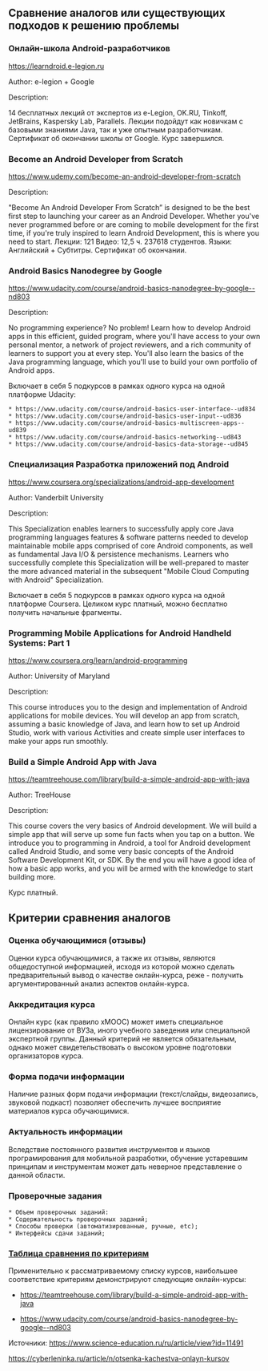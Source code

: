 ﻿## Сравнение аналогов или существующих подходов к решению проблемы

### Онлайн-школа Android-разработчиков 
https://learndroid.e-legion.ru

Author: e-legion + Google

Description:

14 бесплатных лекций от экспертов из e-Legion, OK.RU, Tinkoff, JetBrains, Kaspersky Lab, Parallels.
Лекции подойдут как новичкам с базовыми знаниями Java, так и уже опытным разработчикам.
Сертификат об окончании школы от Google.
Курс завершился.

### Become an Android Developer from Scratch
https://www.udemy.com/become-an-android-developer-from-scratch

Description:

"Become An Android Developer From Scratch” is designed to be the best first step to launching your career as an Android Developer. Whether you've never programmed before or are coming to mobile development for the first time, if you're truly inspired to learn Android Development, this is where you need to start.
Лекции: 121
Видео: 12,5 ч.
237618 студентов.
Языки: Английский + Субтитры.
Сертификат об окончании.

### Android Basics Nanodegree by  Google
https://www.udacity.com/course/android-basics-nanodegree-by-google--nd803

Description:

No programming experience? No problem! Learn how to develop Android apps in this efficient, guided program, where you'll have access to your own personal mentor, a network of project reviewers, and a rich community of learners to support you at every step.
You'll also learn the basics of the Java programming language, which you'll use to build your own portfolio of Android apps.

Включает в себя 5 подкурсов в рамках одного курса на одной платформе Udacity:

    * https://www.udacity.com/course/android-basics-user-interface--ud834
    * https://www.udacity.com/course/android-basics-user-input--ud836
    * https://www.udacity.com/course/android-basics-multiscreen-apps--ud839
    * https://www.udacity.com/course/android-basics-networking--ud843
    * https://www.udacity.com/course/android-basics-data-storage--ud845

### Специализация Разработка приложений под Android
https://www.coursera.org/specializations/android-app-development

Author: Vanderbilt University

Description:

This Specialization enables learners to successfully apply core Java programming languages features & software patterns needed to develop maintainable mobile apps comprised of core Android components, as well as fundamental Java I/O & persistence mechanisms. Learners who successfully complete this Specialization will be well-prepared to master the more advanced material in the subsequent "Mobile Cloud Computing with Android" Specialization.

Включает в себя 5 подкурсов в рамках одного курса на одной платформе Coursera.
Целиком курс платный, можно бесплатно получить начальные фрагменты.

### Programming Mobile Applications for Android Handheld Systems: Part 1
https://www.coursera.org/learn/android-programming

Author: University of Maryland

Description: 

This course introduces you to the design and implementation of Android applications for mobile devices. You will develop an app from scratch, assuming a basic knowledge of Java, and learn how to set up Android Studio, work with various Activities and create simple user interfaces to make your apps run smoothly.


### Build a Simple Android App with Java
https://teamtreehouse.com/library/build-a-simple-android-app-with-java

Author: TreeHouse 

Description: 

This course covers the very basics of Android development. We will build a simple app that will serve up some fun facts when you tap on a button. We introduce you to programming in Android, a tool for Android development called Android Studio, and some very basic concepts of the Android Software Development Kit, or SDK. By the end you will have a good idea of how a basic app works, and you will be armed with the knowledge to start building more.

Курс платный.


## Критерии сравнения аналогов

### Оценка обучающимися (отзывы)

Оценки курса обучающимися, а также их отзывы, являются общедоступной информацией, исходя из которой можно сделать предварительный вывод о качестве онлайн-курса, реже - получить аргументированный анализ аспектов онлайн-курса.
 
### Аккредитация курса

Онлайн курс (как правило xMOOC) может иметь специальное лицензирование от ВУЗа, иного учебного заведения или специальной экспертной группы.
Данный критерий не является обязательным, однако может свидетельствовать о высоком уровне подготовки организаторов курса.

### Форма подачи информации

Наличие разных форм подачи информации (текст/слайды, видеозапись, звуковой подкаст) позволяет обеспечить лучшее восприятие материалов курса обучающимися.

### Актуальность информации

Вследствие постоянного развития инструментов и языков програмирования для мобильной разработки, обучение устаревшим принципам и инструментам может дать неверное представление о данной области.

### Проверочные задания

	* Объем проверочных заданий:
    * Содержательность проверочных заданий;
    * Способы проверки (автоматизированные, ручные, etc);
    * Интерфейсы сдачи заданий;

### [Таблица сравнения по критериям](https://docs.google.com/spreadsheets/d/10pljGIQ2SdcYoLO6nRMlm5PuSqp1MB8pZTslw6fSYoI/edit?usp=sharing)

Применительно к рассматриваемому списку курсов, наибольшее соответствие критериям демонстрируют следующие онлайн-курсы:

* https://teamtreehouse.com/library/build-a-simple-android-app-with-java

* https://www.udacity.com/course/android-basics-nanodegree-by-google--nd803


Источники:
https://www.science-education.ru/ru/article/view?id=11491

https://cyberleninka.ru/article/n/otsenka-kachestva-onlayn-kursov